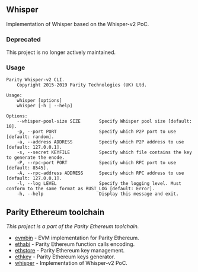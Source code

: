 ## Whisper

Implementation of Whisper based on the Whisper-v2 PoC.

### Deprecated
This project is no longer actively maintained.

### Usage

```
Parity Whisper-v2 CLI.
	Copyright 2015-2019 Parity Technologies (UK) Ltd.

Usage:
	whisper [options]
	whisper [-h | --help]

Options:
	--whisper-pool-size SIZE       Specify Whisper pool size [default: 10].
	-p, --port PORT                Specify which P2P port to use [default: random].
	-a, --address ADDRESS          Specify which P2P address to use [default: 127.0.0.1].
	-s, --secret KEYFILE           Specify which file contains the key to generate the enode.
	-P, --rpc-port PORT            Specify which RPC port to use [default: 8545].
	-A, --rpc-address ADDRESS      Specify which RPC address to use [default: 127.0.0.1].
	-l, --log LEVEL                Specify the logging level. Must conform to the same format as RUST_LOG [default: Error].
	-h, --help                     Display this message and exit.
```

## Parity Ethereum toolchain
_This project is a part of the Parity Ethereum toolchain._

- [evmbin](https://github.com/paritytech/parity-ethereum/blob/master/evmbin/) - EVM implementation for Parity Ethereum.
- [ethabi](https://github.com/paritytech/ethabi) - Parity Ethereum function calls encoding.
- [ethstore](https://github.com/paritytech/parity-ethereum/blob/master/accounts/ethstore) - Parity Ethereum key management.
- [ethkey](https://github.com/paritytech/parity-ethereum/blob/master/accounts/ethkey) - Parity Ethereum keys generator.
- [whisper](https://github.com/paritytech/whisper) - Implementation of Whisper-v2 PoC.

